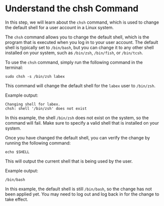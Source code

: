 # Understand the chsh Command

In this step, we will learn about the `chsh` command, which is used to change the default shell for a user account in a Linux system.

The `chsh` command allows you to change the default shell, which is the program that is executed when you log in to your user account. The default shell is typically set to `/bin/bash`, but you can change it to any other shell installed on your system, such as `/bin/zsh`, `/bin/fish`, or `/bin/tcsh`.

To use the `chsh` command, simply run the following command in the terminal:

```
sudo chsh -s /bin/zsh labex
```

This command will change the default shell for the `labex` user to `/bin/zsh`.

Example output:

```
Changing shell for labex.
chsh: shell '/bin/zsh' does not exist
```

In this example, the shell `/bin/zsh` does not exist on the system, so the command will fail. Make sure to specify a valid shell that is installed on your system.

Once you have changed the default shell, you can verify the change by running the following command:

```
echo $SHELL
```

This will output the current shell that is being used by the user.

Example output:

```
/bin/bash
```

In this example, the default shell is still `/bin/bash`, so the change has not been applied yet. You may need to log out and log back in for the change to take effect.
